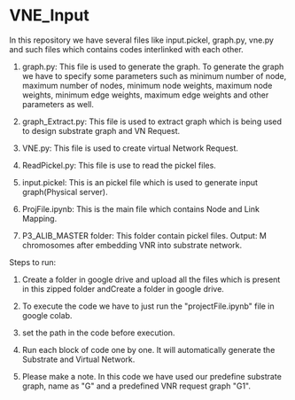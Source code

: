# VNE_Input

In this repository we have several files like input.pickel, graph.py, vne.py and such files which contains codes interlinked with each other.

1. graph.py: This file is used to generate the graph. To generate the graph we have to specify some parameters such as minimum number of              node, maximum number of nodes, minimum node weights, maximum node weights, minimum edge weights, maximum edge weights and               other parameters as well.

2. graph_Extract.py: This file is used to extract graph which is being used to design substrate graph and VN Request.

3. VNE.py: This file is used to create virtual Network Request.

4. ReadPickel.py: This file is use to read the pickel files.

5. input.pickel: This is an pickel file which is used to generate input graph(Physical server).

6. ProjFile.ipynb: This is the main file which contains Node and Link Mapping.

7. P3_ALIB_MASTER folder: This folder contain pickel files.
Output:
M chromosomes after embedding VNR into substrate network.

Steps to run:

1. Create a folder in google drive and upload all the files which is present in this zipped folder andCreate a folder in google drive.

2. To execute the code we have to just run the "projectFile.ipynb" file in google colab. 

3. set the path in the code before execution.

4. Run each block of code one by one. It will automatically generate the Substrate and Virtual Network.

5. Please make a note. In this code we have used our predefine substrate graph, name as "G" and a predefined VNR request graph "G1".

